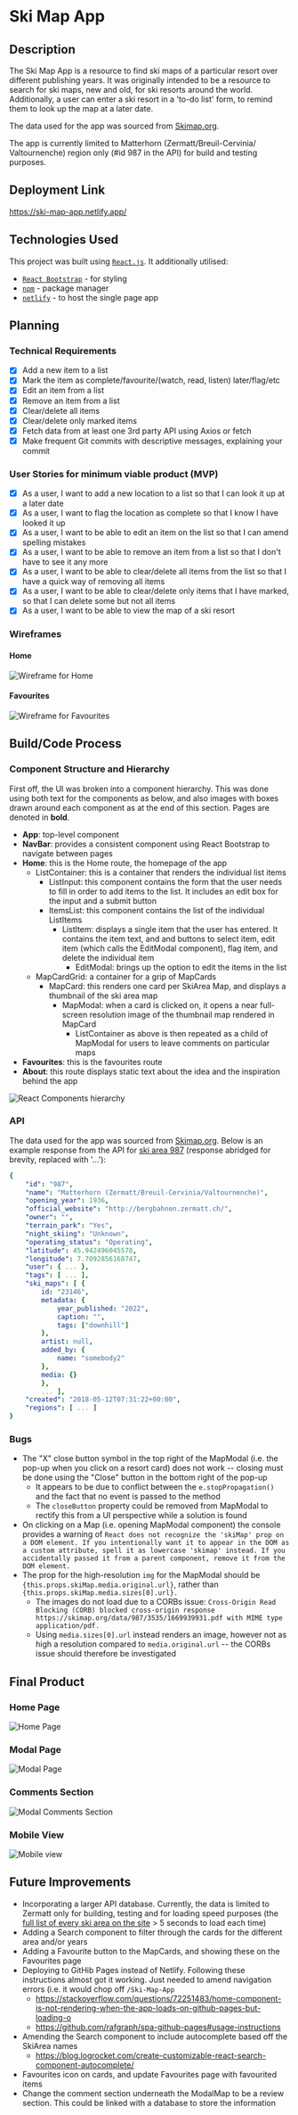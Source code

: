 # Ski Map App

## Description

The Ski Map App is a resource to find ski maps of a particular resort over different publishing years. It was originally intended to be a resource to search for ski maps, new and old, for ski resorts around the world. Additionally, a user can enter a ski resort in a 'to-do list' form, to remind them to look up the map at a later date.

The data used for the app was sourced from [Skimap.org](https://skimap.org/).

The app is currently limited to Matterhorn (Zermatt/​Breuil-Cervinia/​Valtournenche) region only (#id 987 in the API) for build and testing purposes.

## Deployment Link

https://ski-map-app.netlify.app/

## Technologies Used

This project was built using [`React.js`](https://reactjs.org/). It additionally utilised:

- [`React Bootstrap`](https://react-bootstrap.github.io/) - for styling
- [`npm`](https://www.npmjs.com/) - package manager
- [`netlify`](https://www.netlify.com/) - to host the single page app

## Planning

### Technical Requirements

- [x] Add a new item to a list
- [x] Mark the item as complete/favourite/(watch, read, listen) later/flag/etc
- [x] Edit an item from a list
- [x] Remove an item from a list
- [x] Clear/delete all items
- [x] Clear/delete only marked items
- [x] Fetch data from at least one 3rd party API using Axios or fetch
- [x] Make frequent Git commits with descriptive messages, explaining your commit

### User Stories for minimum viable product (MVP)

- [x] As a user, I want to add a new location to a list so that I can look it up at a later date
- [x] As a user, I want to flag the location as complete so that I know I have looked it up
- [x] As a user, I want to be able to edit an item on the list so that I can amend spelling mistakes
- [x] As a user, I want to be able to remove an item from a list so that I don't have to see it any more
- [x] As a user, I want to be able to clear/delete all items from the list so that I have a quick way of removing all items
- [x] As a user, I want to be able to clear/delete only items that I have marked, so that I can delete some but not all items
- [x] As a user, I want to be able to view the map of a ski resort

### Wireframes

#### Home

![Wireframe for Home](/src/images/Home.png)

#### Favourites

![Wireframe for Favourites](/src/images/Favourites.png)

## Build/Code Process

### Component Structure and Hierarchy

First off, the UI was broken into a component hierarchy. This was done using both text for the components as below, and also images with boxes drawn around each component as at the end of this section. Pages are denoted in __bold__.

- __App__: top-level component
- __NavBar__: provides a consistent component using React Bootstrap to navigate between pages
- __Home__: this is the Home route, the homepage of the app
    - ListContainer: this is a container that renders the individual list items
        - ListInput: this component contains the form that the user needs to fill in order to add items to the list. It includes an edit box for the input and a submit button
        - ItemsList: this component contains the list of the individual ListItems
            - ListItem: displays a single item that the user has entered. It contains the item text, and and buttons to select item, edit item (which calls the EditModal component), flag item, and delete the individual item
                - EditModal: brings up the option to edit the items in the list
    - MapCardGrid: a container for a grip of MapCards
        - MapCard: this renders one card per SkiArea Map, and displays a thumbnail of the ski area map
            - MapModal: when a card is clicked on, it opens a near full-screen resolution image of the thumbnail map rendered in MapCard
                - ListContainer as above is then repeated as a child of MapModal for users to leave comments on particular maps
- __Favourites__: this is the favourites route
- __About__: this route displays static text about the idea and the inspiration behind the app

![React Components hierarchy](/src/images/React-components.png)

### API

The data used for the app was sourced from [Skimap.org](https://skimap.org/). Below is an example response from the API for [ski area 987](https://skimap.org/SkiAreas/view/987.json) (response abridged for brevity, replaced with '...'):

``` yaml
{
    "id": "987",
    "name": "Matterhorn (Zermatt/​Breuil-Cervinia/​Valtournenche)",
    "opening_year": 1936,
    "official_website": "http://bergbahnen.zermatt.ch/",
    "owner": "",
    "terrain_park": "Yes",
    "night_skiing": "Unknown",
    "operating_status": "Operating",
    "latitude": 45.942496045578,
    "longitude": 7.7092856168747,
    "user": { ... },
    "tags": [ ... ],
    "ski_maps": [ {
        id: "23146",
        metadata: {
            year_published: "2022",
            caption: "",
            tags: ["downhill"]
        },
        artist: null,
        added_by: {
            name: "somebody2"
        },
        media: {}
        },
        ... ],
    "created": "2018-05-12T07:31:22+00:00",
    "regions": [ ... ]
}
```

### Bugs

- The "X" close button symbol in the top right of the MapModal (i.e. the pop-up when you click on a resort card) does not work -- closing must be done using the "Close" button in the bottom right of the pop-up
    - It appears to be due to conflict between the `e.stopPropagation()` and the fact that no event is passed to the method
    - The `closeButton` property could be removed from MapModal to rectify this from a UI perspective while a solution is found
- On clicking on a Map (i.e. opening MapModal component) the console provides a warning of `React does not recognize the 'skiMap' prop on a DOM element. If you intentionally want it to appear in the DOM as a custom attribute, spell it as lowercase 'skimap' instead. If you accidentally passed it from a parent component, remove it from the DOM element.`
- The prop for the high-resolution `img` for the MapModal should be `{this.props.skiMap.media.original.url}`, rather than `{this.props.skiMap.media.sizes[0].url}.`
    - The images do not load due to a CORBs issue: `Cross-Origin Read Blocking (CORB) blocked cross-origin response https://skimap.org/data/987/3535/1669939931.pdf with MIME type application/pdf.`
    - Using `media.sizes[0].url` instead renders an image, however not as high a resolution compared to `media.original.url` -- the CORBs issue should therefore be investigated

## Final Product

### Home Page

![Home Page](/src/images/final-Home-page.png)

### Modal Page

![Modal Page](/src/images/final-Modal-page.png)

### Comments Section

![Modal Comments Section](/src/images/final-Comments-section.png)

### Mobile View

![Mobile view](/src/images/final-mobile.png)

## Future Improvements

- Incorporating a larger API database. Currently, the data is limited to Zermatt only for building, testing and for loading speed purposes (the [full list of every ski area on the site](https://skimap.org/SkiAreas/index.json) > 5 seconds to load each time)
- Adding a Search component to filter through the cards for the different area and/or years
- Adding a Favourite button to the MapCards, and showing these on the Favourites page
- Deploying to GitHib Pages instead of Netlify. Following these instructions almost got it working. Just needed to amend navigation errors (i.e. it would chop off `/Ski-Map-App`
    - https://stackoverflow.com/questions/72251483/home-component-is-not-rendering-when-the-app-loads-on-github-pages-but-loading-o
    - https://github.com/rafgraph/spa-github-pages#usage-instructions
- Amending the Search component to include autocomplete based off the SkiArea names
    - https://blog.logrocket.com/create-customizable-react-search-component-autocomplete/
- Favourites icon on cards, and update Favourites page with favourited items
- Change the comment section underneath the ModalMap to be a review section. This could be linked with a database to store the information
